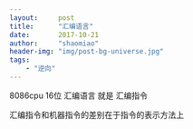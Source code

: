 ```yaml
---
layout:     post
title:      "汇编语言"
date:       2017-10-21
author:     "shaomiao"
header-img: "img/post-bg-universe.jpg"
tags:
    - "逆向"
---
```

8086cpu 16位 
汇编语言 就是 汇编指令

汇编指令和机器指令的差别在于指令的表示方法上

